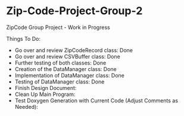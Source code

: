 ﻿# Zip-Code-Project-Group-2

ZipCode Group Project - Work in Progress

Things To Do:
- Go over and review ZipCodeRecord class: Done
- Go over and review CSVBuffer class: Done
- Further testing of both classes: Done
- Creation of the DataManager class: Done
- Implementation of DataManager class: Done
- Testing of DataManager class: Done
- Finish Design Document:
- Clean Up Main Program:
- Test Doxygen Generation with Current Code (Adjust Comments as Needed):
